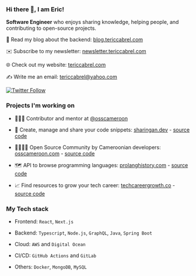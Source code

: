 ### Hi there 👋, I am Eric!
 
**Software Engineer** who enjoys sharing knowledge, helping people, and contributing to open-source projects.

📘 Read my blog about the backend: [blog.tericcabrel.com](https://blog.tericcabrel.com)

✉️ Subscribe to my newsletter: [newsletter.tericcabrel.com](https://newsletter.tericcabrel.com)

🌐 Check out my website: [tericcabrel.com](https://tericcabrel.com)

✍️ Write me an email: [tericcabrel@yahoo.com](mailto:contact@tericcabrel.com)

[![Twitter Follow](https://img.shields.io/twitter/follow/tericcabrel?label=Follow)](https://twitter.com/tericcabrel)

### Projects I'm working on

* 👨🏼‍💻 Contributor and mentor at [@osscameroon](https://github.com/osscameroon)

* 📝 Create, manage and share your code snippets: [sharingan.dev](https://sharingan.dev) - [source code](https://github.com/tericcabrel/sharingan)

* 👨‍👩‍👧‍👦 Open Source Community by Cameroonian developers: [osscameroon.com](https://osscameroon.com) - [source code](https://github.com/osscameroon/osscameroon-website)

* 🗺️ API to browse programming languages: [prolanghistory.com](https://prolanghistory.com) - [source code](https://github.com/osscameroon/prolang-api)

* 📈 Find resources to grow your tech career: [techcareergrowth.co](https://techcareergrowth.co) - [source code](https://github.com/tericcabrel/tech-career-growth)

### My Tech stack
* Frontend: `React`, `Next.js`

* Backend:  `Typescript`, `Node.js`, `GraphQL`, `Java`, `Spring Boot`

* Cloud: `AWS` and `Digital Ocean`

* CI/CD: `GitHub Actions` and `GitLab`

* Others: `Docker`, `MongoDB`, `MySQL`
